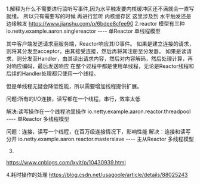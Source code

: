 1.解释为什么不需要进行监听写事件,因为水平触发要内核缓冲区还不满就会一直写就绪。
  所以只有需要写的时候 再进行监听
  内核缓存区  这里涉及到 水平触发还是边缘触发
https://www.jianshu.com/p/6bdee8cfee90
2.reactor 模型有三种 
  io.netty.example.aaron.singlereactor  ---- 单Reactor 单线程模型
  
  其中客户端发送请求至服务端，Reactor响应其IO事件。
  如果是建立连接的请求，则将其分发至acceptor，由其接受连接，然后再将其注册至分发器。
  如果是读请求，则分发至Handler，由其读出请求内容，然后对内容解码，然后处理计算，再对响应编码，最后发送响应
  在整个过程中都是使用单线程，无论是Reactor线程和后续的Handler处理都只使用一个线程。
  
  但是单线程无疑会降低性能，所以需要增加线程提供扩展。
  
  问题:所有的I/O连接，读写都在一个线程，串行，效率太低  
  
  解决:读写操作在一个线程池里操作 
  io.netty.example.aaron.reactor.threadpool  ---- 单Reactor 多线程模型  
  
  问题：连接，读写一个线程，在百万级连接情况下，影响性能
  解决：连接和读写分开
  io.netty.example.aaron.reactor.masterslave  ---- 主从Reactor 多线程模型  
  
3.
https://www.cnblogs.com/lxyit/p/10430939.html


4.耗时操作的处理
https://blog.csdn.net/usagoole/article/details/88025243